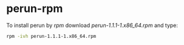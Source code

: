 # perun-rpm
To install perun by _rpm_ download _perun-1.1.1-1.x86_64.rpm_ and type:
```bash
rpm -ivh perun-1.1.1-1.x86_64.rpm
```
